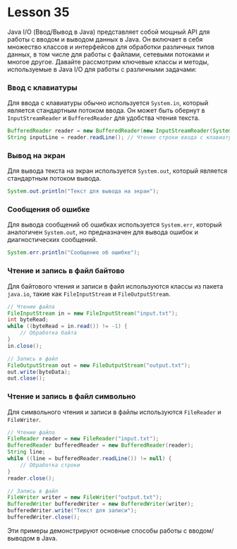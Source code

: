# Lesson 35

Java I/O (Ввод/Вывод в Java) представляет собой мощный API для работы с вводом и выводом данных в Java. Он включает в себя множество классов и интерфейсов для обработки различных типов данных, в том числе для работы с файлами, сетевыми потоками и многое другое. Давайте рассмотрим ключевые классы и методы, используемые в Java I/O для работы с различными задачами:

### Ввод с клавиатуры
Для ввода с клавиатуры обычно используется `System.in`, который является стандартным потоком ввода. Он может быть обернут в `InputStreamReader` и `BufferedReader` для удобства чтения текста.

```java
BufferedReader reader = new BufferedReader(new InputStreamReader(System.in));
String inputLine = reader.readLine(); // Чтение строки ввода с клавиатуры
```

### Вывод на экран
Для вывода текста на экран используется `System.out`, который является стандартным потоком вывода.

```java
System.out.println("Текст для вывода на экран");
```

### Сообщения об ошибке
Для вывода сообщений об ошибках используется `System.err`, который аналогичен `System.out`, но предназначен для вывода ошибок и диагностических сообщений.

```java
System.err.println("Сообщение об ошибке");
```

### Чтение и запись в файл байтово
Для байтового чтения и записи в файл используются классы из пакета `java.io`, такие как `FileInputStream` и `FileOutputStream`.

```java
// Чтение файла
FileInputStream in = new FileInputStream("input.txt");
int byteRead;
while ((byteRead = in.read()) != -1) {
    // Обработка байта
}
in.close();

// Запись в файл
FileOutputStream out = new FileOutputStream("output.txt");
out.write(byteData);
out.close();
```

### Чтение и запись в файл символьно
Для символьного чтения и записи в файлы используются `FileReader` и `FileWriter`.

```java
// Чтение файла
FileReader reader = new FileReader("input.txt");
BufferedReader bufferedReader = new BufferedReader(reader);
String line;
while ((line = bufferedReader.readLine()) != null) {
    // Обработка строки
}
reader.close();

// Запись в файл
FileWriter writer = new FileWriter("output.txt");
BufferedWriter bufferedWriter = new BufferedWriter(writer);
bufferedWriter.write("Текст для записи");
bufferedWriter.close();
```

Эти примеры демонстрируют основные способы работы с вводом/выводом в Java. 
